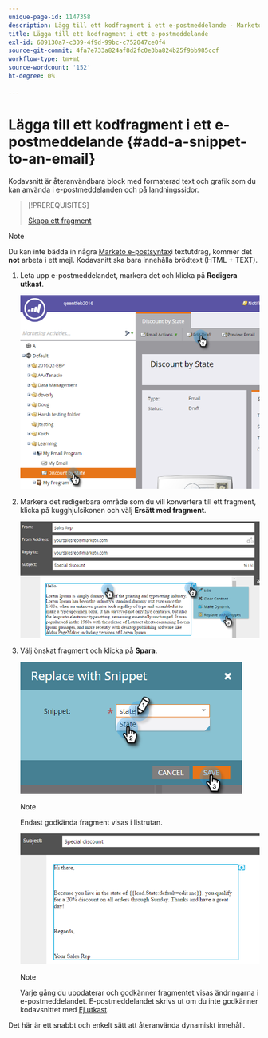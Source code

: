 ```yaml
---
unique-page-id: 1147358
description: Lägg till ett kodfragment i ett e-postmeddelande - Marketo Docs - produktdokumentation
title: Lägga till ett kodfragment i ett e-postmeddelande
exl-id: 609130a7-c309-4f9d-99bc-c752047ce0f4
source-git-commit: 4fa7e733a824af8d2fc0e3ba824b25f9bb985ccf
workflow-type: tm+mt
source-wordcount: '152'
ht-degree: 0%

---
```


# Lägga till ett kodfragment i ett e-postmeddelande {#add-a-snippet-to-an-email}

Kodavsnitt är återanvändbara block med formaterad text och grafik som du kan använda i e-postmeddelanden och på landningssidor.

>[!PREREQUISITES]
>
>[Skapa ett fragment](/help/marketo/product-docs/personalization/segmentation-and-snippets/snippets/create-a-snippet.md)

>[!NOTE]
>
>Du kan inte bädda in några [Marketo e-postsyntax](/help/marketo/product-docs/email-marketing/general/email-editor-2/email-template-syntax.md)i textutdrag, kommer det **not** arbeta i ett mejl. Kodavsnitt ska bara innehålla brödtext (HTML + TEXT).

1. Leta upp e-postmeddelandet, markera det och klicka på **Redigera utkast**.

   ![](assets/one-2.png)

1. Markera det redigerbara område som du vill konvertera till ett fragment, klicka på kugghjulsikonen och välj **Ersätt med fragment**.

   ![](assets/two-2.png)

1. Välj önskat fragment och klicka på **Spara**.

   ![](assets/three-1.png)

   >[!NOTE]
   >
   >Endast godkända fragment visas i listrutan.

   ![](assets/four.png)

   >[!NOTE]
   >
   >Varje gång du uppdaterar och godkänner fragmentet visas ändringarna i e-postmeddelandet. E-postmeddelandet skrivs ut om du inte godkänner kodavsnittet med [Ej utkast](/help/marketo/product-docs/administration/users-and-roles/enable-no-draft-for-snippets.md).

Det här är ett snabbt och enkelt sätt att återanvända dynamiskt innehåll.
